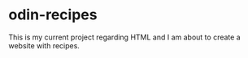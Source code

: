 # odin-recipes
This is my current project regarding HTML and I am about to create a website
with recipes.


